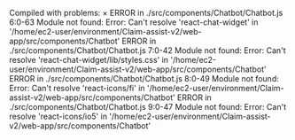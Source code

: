 Compiled with problems:
×
ERROR in ./src/components/Chatbot/Chatbot.js 6:0-63
Module not found: Error: Can't resolve 'react-chat-widget' in '/home/ec2-user/environment/Claim-assist-v2/web-app/src/components/Chatbot'
ERROR in ./src/components/Chatbot/Chatbot.js 7:0-42
Module not found: Error: Can't resolve 'react-chat-widget/lib/styles.css' in '/home/ec2-user/environment/Claim-assist-v2/web-app/src/components/Chatbot'
ERROR in ./src/components/Chatbot/Chatbot.js 8:0-49
Module not found: Error: Can't resolve 'react-icons/fi' in '/home/ec2-user/environment/Claim-assist-v2/web-app/src/components/Chatbot'
ERROR in ./src/components/Chatbot/Chatbot.js 9:0-47
Module not found: Error: Can't resolve 'react-icons/io5' in '/home/ec2-user/environment/Claim-assist-v2/web-app/src/components/Chatbot'
